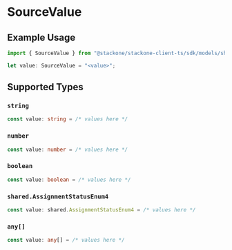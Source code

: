 # SourceValue

## Example Usage

```typescript
import { SourceValue } from "@stackone/stackone-client-ts/sdk/models/shared";

let value: SourceValue = "<value>";
```

## Supported Types

### `string`

```typescript
const value: string = /* values here */
```

### `number`

```typescript
const value: number = /* values here */
```

### `boolean`

```typescript
const value: boolean = /* values here */
```

### `shared.AssignmentStatusEnum4`

```typescript
const value: shared.AssignmentStatusEnum4 = /* values here */
```

### `any[]`

```typescript
const value: any[] = /* values here */
```

